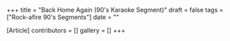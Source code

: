 +++
title = "Back Home Again (90's Karaoke Segment)"
draft = false
tags = ["Rock-afire 90's Segments"]
date = ""

[Article]
contributors = []
gallery = []
+++